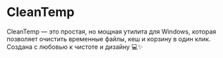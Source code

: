 # CleanTemp
CleanTemp — это простая, но мощная утилита для Windows, которая позволяет очистить временные файлы, кеш и корзину в один клик. Создана с любовью к чистоте и дизайну 💻✨
